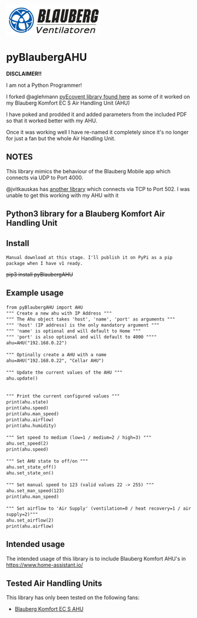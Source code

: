![Blauberg Logo](/assets/images/Blauberg-Ventilatoren-Logo.png)

# pyBlaubergAHU

**DISCLAIMER!!**

I am not a Python Programmer! 

I forked @aglehmann [pyEcovent library found here](https://github.com/aglehmann/pyEcovent/) as some of it worked on my Blauberg Komfort EC S Air Handling Unit (AHU)

I have poked and prodded it and added parameters from the included PDF so that it worked better with my AHU.

Once it was working well I have re-named it completely since it's no longer for just a fan but the whole Air Handling Unit.


## NOTES
This library mimics the behaviour of the Blauberg Mobile app which connects via UDP to Port 4000.

@jvitkauskas has [another library](https://github.com/jvitkauskas/pybls21) which connects via TCP to Port 502. I was unable to get this working with my AHU with it 


## **Python3 library for a Blauberg Komfort Air Handling Unit**

## Install
	Manual download at this stage. I'll publish it on PyPi as a pip package when I have v1 ready.
~~pip3 install pyBlaubergAHU~~

## Example usage
	from pyBlaubergAHU import AHU
	""" Create a new ahu with IP Address """
	""" The Ahu object takes 'host', 'name', 'port' as arguments """
	""" 'host' (IP address) is the only mandatory argument """
	""" 'name' is optional and will default to Home """
	""" 'port' is also optional and will default to 4000 """"
	ahu=AHU("192.168.0.22")
	
	""" Optinally create a AHU with a name  
	ahu=AHU("192.168.0.22", "Cellar AHU")

	""" Update the current values of the AHU """
	ahu.update()


	""" Print the current configured values """
	print(ahu.state)
	print(ahu.speed)
	print(ahu.man_speed)
	print(ahu.airflow)
	print(ahu.humidity)

	""" Set speed to medium (low=1 / medium=2 / high=3) """
	ahu.set_speed(2)
	print(ahu.speed)

	""" Set AHU state to off/on """
	ahu.set_state_off()
	ahu.set_state_on()

	""" Set manual speed to 123 (valid values 22 -> 255) """
	ahu.set_man_speed(123)
	print(ahu.man_speed)

	""" Set airflow to 'Air Supply' (ventilation=0 / heat recovery=1 / air supply=2)"""
	ahu.set_airflow(2)
	print(ahu.airflow)

## Intended usage
The intended usage of this library is to include Blauberg Komfort AHU's in <https://www.home-assistant.io/>

## Tested Air Handling Units 
This library has only been tested on the following fans:
- [Blauberg Komfort EC S AHU](https://blaubergventilatoren.de/en/series/komfort-ec-sb-e)

